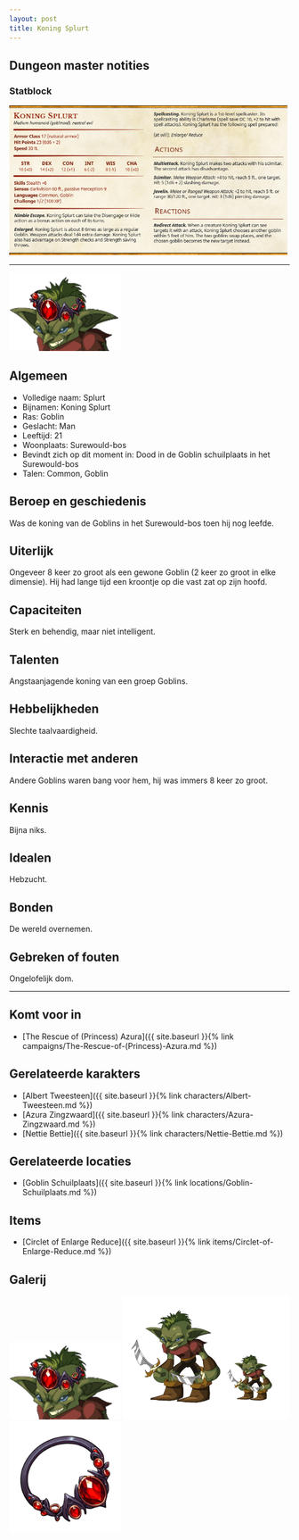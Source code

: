 ```yaml
---
layout: post
title: Koning Splurt
---
```


## Dungeon master notities

### Statblock
<img src="../images/Koning Splurt Statblock.png" alt="Koning Splurt Statblock" width=500>

---

<img src="../images/Koning Splurt.png" alt="Koning Splurt" width=200>

## Algemeen
* Volledige naam: Splurt
* Bijnamen: Koning Splurt
* Ras: Goblin
* Geslacht: Man
* Leeftijd: 21
* Woonplaats: Surewould-bos
* Bevindt zich op dit moment in: Dood in de Goblin schuilplaats in het Surewould-bos
* Talen: Common, Goblin

## Beroep en geschiedenis
Was de koning van de Goblins in het Surewould-bos toen hij nog leefde.

## Uiterlijk
Ongeveer 8 keer zo groot als een gewone Goblin (2 keer zo groot in elke dimensie). Hij had lange tijd een kroontje op die vast zat op zijn hoofd.

## Capaciteiten
Sterk en behendig, maar niet intelligent.

## Talenten
Angstaanjagende koning van een groep Goblins.

## Hebbelijkheden
Slechte taalvaardigheid.

## Interactie met anderen
Andere Goblins waren bang voor hem, hij was immers 8 keer zo groot.

## Kennis
Bijna niks.

## Idealen
Hebzucht.

## Bonden
De wereld overnemen.

## Gebreken of fouten
Ongelofelijk dom.

---

## Komt voor in
* [The Rescue of (Princess) Azura]({{ site.baseurl }}{% link campaigns/The-Rescue-of-(Princess)-Azura.md %})

## Gerelateerde karakters
* [Albert Tweesteen]({{ site.baseurl }}{% link characters/Albert-Tweesteen.md %})
* [Azura Zingzwaard]({{ site.baseurl }}{% link characters/Azura-Zingzwaard.md %})
* [Nettie Bettie]({{ site.baseurl }}{% link characters/Nettie-Bettie.md %})

## Gerelateerde locaties
* [Goblin Schuilplaats]({{ site.baseurl }}{% link locations/Goblin-Schuilplaats.md %})

## Items
* [Circlet of Enlarge Reduce]({{ site.baseurl }}{% link items/Circlet-of-Enlarge-Reduce.md %})

## Galerij
<img src="../images/Koning Splurt.png" alt="Koning Splurt" width=200>

<img src="../images/Koning Splurt Lengte.png" alt="Koning Splurt naast een gewone Goblin" width=300>

<img src="../images/Circlet of Enlarge Reduce.png" alt="Circlet of Enlarge Reduce" width=200>